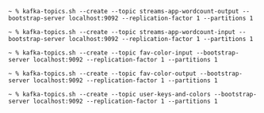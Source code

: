`~ % kafka-topics.sh --create --topic streams-app-wordcount-output --bootstrap-server localhost:9092 --replication-factor 1 --partitions 1`

`~ % kafka-topics.sh --create --topic streams-app-wordcount-input --bootstrap-server localhost:9092 --replication-factor 1 --partitions 1`

`~ % kafka-topics.sh --create --topic fav-color-input --bootstrap-server localhost:9092 --replication-factor 1 --partitions 1`

`~ % kafka-topics.sh --create --topic fav-color-output --bootstrap-server localhost:9092 --replication-factor 1 --partitions 1`

`~ % kafka-topics.sh --create --topic user-keys-and-colors --bootstrap-server localhost:9092 --replication-factor 1 --partitions 1`